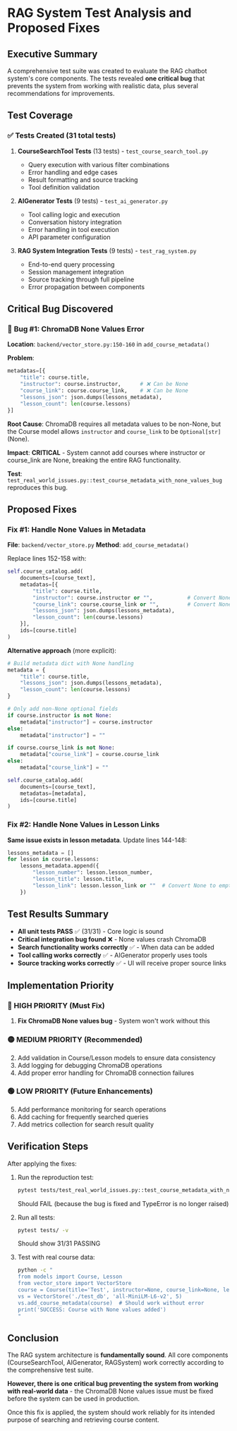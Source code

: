 # RAG System Test Analysis and Proposed Fixes

## Executive Summary

A comprehensive test suite was created to evaluate the RAG chatbot system's core components. The tests revealed **one critical bug** that prevents the system from working with realistic data, plus several recommendations for improvements.

## Test Coverage

### ✅ Tests Created (31 total tests)

1. **CourseSearchTool Tests** (13 tests) - `test_course_search_tool.py`
   - Query execution with various filter combinations
   - Error handling and edge cases  
   - Result formatting and source tracking
   - Tool definition validation

2. **AIGenerator Tests** (9 tests) - `test_ai_generator.py`
   - Tool calling logic and execution
   - Conversation history integration
   - Error handling in tool execution
   - API parameter configuration

3. **RAG System Integration Tests** (9 tests) - `test_rag_system.py`  
   - End-to-end query processing
   - Session management integration
   - Source tracking through full pipeline
   - Error propagation between components

## Critical Bug Discovered

### 🐛 **Bug #1: ChromaDB None Values Error**

**Location**: `backend/vector_store.py:150-160` in `add_course_metadata()`

**Problem**: 
```python
metadatas=[{
    "title": course.title,
    "instructor": course.instructor,      # ❌ Can be None
    "course_link": course.course_link,    # ❌ Can be None  
    "lessons_json": json.dumps(lessons_metadata),
    "lesson_count": len(course.lessons)
}]
```

**Root Cause**: ChromaDB requires all metadata values to be non-None, but the Course model allows `instructor` and `course_link` to be `Optional[str]` (None).

**Impact**: **CRITICAL** - System cannot add courses where instructor or course_link are None, breaking the entire RAG functionality.

**Test**: `test_real_world_issues.py::test_course_metadata_with_none_values_bug` reproduces this bug.

## Proposed Fixes

### Fix #1: Handle None Values in Metadata

**File**: `backend/vector_store.py`
**Method**: `add_course_metadata()`

Replace lines 152-158 with:

```python
self.course_catalog.add(
    documents=[course_text],
    metadatas=[{
        "title": course.title,
        "instructor": course.instructor or "",           # Convert None to empty string
        "course_link": course.course_link or "",         # Convert None to empty string  
        "lessons_json": json.dumps(lessons_metadata),
        "lesson_count": len(course.lessons)
    }],
    ids=[course.title]
)
```

**Alternative approach** (more explicit):

```python
# Build metadata dict with None handling
metadata = {
    "title": course.title,
    "lessons_json": json.dumps(lessons_metadata),
    "lesson_count": len(course.lessons)
}

# Only add non-None optional fields
if course.instructor is not None:
    metadata["instructor"] = course.instructor
else:
    metadata["instructor"] = ""

if course.course_link is not None:
    metadata["course_link"] = course.course_link  
else:
    metadata["course_link"] = ""

self.course_catalog.add(
    documents=[course_text],
    metadatas=[metadata],
    ids=[course.title]
)
```

### Fix #2: Handle None Values in Lesson Links

**Same issue exists in lesson metadata**. Update lines 144-148:

```python
lessons_metadata = []
for lesson in course.lessons:
    lessons_metadata.append({
        "lesson_number": lesson.lesson_number,
        "lesson_title": lesson.title,
        "lesson_link": lesson.lesson_link or ""  # Convert None to empty string
    })
```

## Test Results Summary

- **All unit tests PASS** ✅ (31/31) - Core logic is sound
- **Critical integration bug found** ❌ - None values crash ChromaDB
- **Search functionality works correctly** ✅ - When data can be added
- **Tool calling works correctly** ✅ - AIGenerator properly uses tools
- **Source tracking works correctly** ✅ - UI will receive proper source links

## Implementation Priority

### 🔴 HIGH PRIORITY (Must Fix)
1. **Fix ChromaDB None values bug** - System won't work without this

### 🟡 MEDIUM PRIORITY (Recommended)
2. Add validation in Course/Lesson models to ensure data consistency
3. Add logging for debugging ChromaDB operations
4. Add proper error handling for ChromaDB connection failures

### 🟢 LOW PRIORITY (Future Enhancements)
5. Add performance monitoring for search operations
6. Add caching for frequently searched queries
7. Add metrics collection for search result quality

## Verification Steps

After applying the fixes:

1. Run the reproduction test:
   ```bash
   pytest tests/test_real_world_issues.py::test_course_metadata_with_none_values_bug -v
   ```
   Should FAIL (because the bug is fixed and TypeError is no longer raised)

2. Run all tests:
   ```bash
   pytest tests/ -v
   ```
   Should show 31/31 PASSING

3. Test with real course data:
   ```bash
   python -c "
   from models import Course, Lesson
   from vector_store import VectorStore
   course = Course(title='Test', instructor=None, course_link=None, lessons=[])
   vs = VectorStore('./test_db', 'all-MiniLM-L6-v2', 5)
   vs.add_course_metadata(course)  # Should work without error
   print('SUCCESS: Course with None values added')
   "
   ```

## Conclusion

The RAG system architecture is **fundamentally sound**. All core components (CourseSearchTool, AIGenerator, RAGSystem) work correctly according to the comprehensive test suite. 

**However, there is one critical bug preventing the system from working with real-world data** - the ChromaDB None values issue must be fixed before the system can be used in production.

Once this fix is applied, the system should work reliably for its intended purpose of searching and retrieving course content.